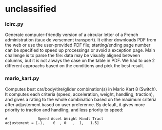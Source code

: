 # unclassified
### lcirc.py
Generate computer-friendly version of a circular letter of a French administration (taux de versement transport).
It either downloads PDF from the web or use the user-provided PDF file; starting/ending page number can be specified to speed up processings or avoid a exception page.
Main challenge is to parse the file: data may be visually aligned between columns, but it is not always the case on the table in PDF. We had to use 2 different approachs based on the conditions and pick the best result.


### mario_kart.py
Computes best car/body/tire/glider combination(s) in Mario Kart 8 (Switch).
It computes each criteria (speed, acceleration, weight, handling, traction), and gives a rating to the whole combination based on the maximum criteria after adjustement based on user preference. By default, it gives more priority to traction and handling, and less priority to speed: 

	#              Speed Accel Weight Handl Tract
	adjustement = [-1,    0  , 0   ,  1,   1.5]